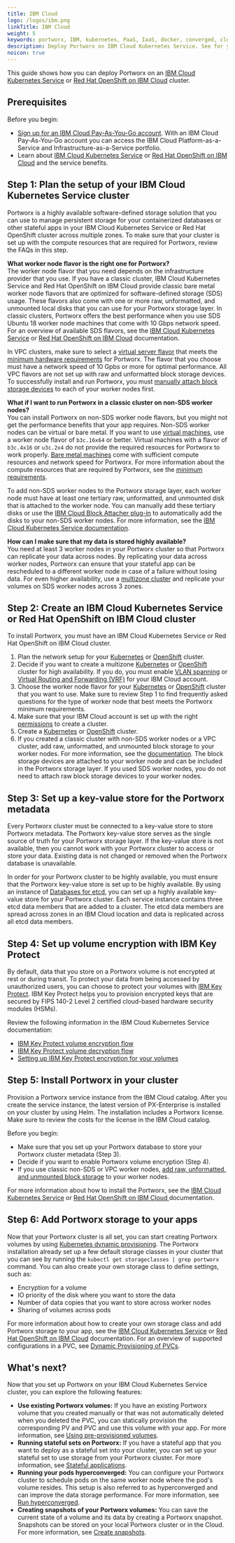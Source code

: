 ```yaml
---
title: IBM Cloud
logo: /logos/ibm.png
linkTitle: IBM Cloud
weight: 5
keywords: portworx, IBM, kubernetes, PaaS, IaaS, docker, converged, cloud, IKS
description: Deploy Portworx on IBM Cloud Kubernetes Service. See for yourself how easy it is!
noicon: true
---
```


This guide shows how you can deploy Portworx on an [IBM Cloud Kubernetes Service](https://www.ibm.com/cloud/container-service) or [Red Hat OpenShift on IBM Cloud](https://www.ibm.com/cloud/redhat) cluster.

## Prerequisites

Before you begin:

- [Sign up for an IBM Cloud Pay-As-You-Go account](https://cloud.ibm.com/registration). With an IBM Cloud Pay-As-You-Go account you can access the IBM Cloud Platform-as-a-Service and Infrastructure-as-a-Service portfolio.
- Learn about [IBM Cloud Kubernetes Service](https://cloud.ibm.com/docs/containers?topic=containers-cs_ov#cs_ov) or [Red Hat OpenShift on IBM Cloud](https://cloud.ibm.com/docs/openshift?topic=openshift-why_openshift) and the service benefits.

## Step 1: Plan the setup of your IBM Cloud Kubernetes Service cluster

Portworx is a highly available software-defined storage solution that you can use to manage persistent storage for your containerized databases or other stateful apps in your IBM Cloud Kubernetes Service or Red Hat OpenShift cluster across multiple zones. To make sure that your cluster is set up with the compute resources that are required for Portworx, review the FAQs in this step.

**What worker node flavor is the right one for Portworx?** </br>
The worker node flavor that you need depends on the infrastructure provider that you use. If you have a classic cluster, IBM Cloud Kubernetes Service and Red Hat OpenShift on IBM Cloud provide classic bare metal worker node flavors that are optimized for software-defined storage (SDS) usage. These flavors also come with one or more raw, unformatted, and unmounted local disks that you can use for your Portworx storage layer. In classic clusters, Portworx offers the best performance when you use SDS Ubuntu 18 worker node machines that come with 10 Gbps network speed. For an overview of available SDS flavors, see the [IBM Cloud Kubernetes Service](https://cloud.ibm.com/docs/containers?topic=containers-planning_worker_nodes#sds) or [Red Hat OpenShift on IBM Cloud](https://cloud.ibm.com/docs/openshift?topic=openshift-planning_worker_nodes#sds) documentation.

In VPC clusters, make sure to select a [virtual server flavor](https://cloud.ibm.com/docs/vpc-on-classic-vsi?topic=vpc-on-classic-vsi-profiles) that meets the [minimum hardware requirements](/start-here-installation/) for Portworx. The flavor that you choose must have a network speed of 10 Gpbs or more for optimal performance. All VPC flavors are not set up with raw and unformatted block storage devices. To successfully install and run Portworx, you must [manually attach block storage devices](https://cloud.ibm.com/docs/containers?topic=containers-utilities#vpc_api_attach) to each of your worker nodes first.

**What if I want to run Portworx in a classic cluster on non-SDS worker nodes?** </br>
You can install Portworx on non-SDS worker node flavors, but you might not get the performance benefits that your app requires. Non-SDS worker nodes can be virtual or bare metal. If you want to use [virtual machines](https://cloud.ibm.com/docs/containers?topic=containers-plan_clusters#vm), use a worker node flavor of `b3c.16x64` or better. Virtual machines with a flavor of `b3c.4x16` or `u3c.2x4` do not provide the required resources for Portworx to work properly. [Bare metal machines](https://cloud.ibm.com/docs/containers?topic=containers-plan_clusters#bm) come with sufficient compute resources and network speed for Portworx. For more information about the compute resources that are required by Portworx, see the [minimum requirements](/start-here-installation/#installation-prerequisites).

To add non-SDS worker nodes to the Portworx storage layer, each worker node must have at least one tertiary raw, unformatted, and unmounted disk that is attached to the worker node. You can manually add these tertiary disks or use the [IBM Cloud Block Attacher plug-in](https://cloud.ibm.com/docs/containers?topic=containers-utilities#block_storage_attacher) to automatically add the disks to your non-SDS worker nodes. For more information, see the [IBM Cloud Kubernetes Service documentation](https://cloud.ibm.com/docs/containers?topic=containers-portworx#create_block_storage).

**How can I make sure that my data is stored highly available?** </br>
You need at least 3 worker nodes in your Portworx cluster so that Portworx can replicate your data across nodes. By replicating your data across worker nodes, Portworx can ensure that your stateful app can be rescheduled to a different worker node in case of a failure without losing data. For even higher availability, use a [multizone cluster](https://cloud.ibm.com/docs/containers?topic=containers-plan_clusters#multizone) and replicate your volumes on SDS worker nodes across 3 zones.

## Step 2: Create an IBM Cloud Kubernetes Service or Red Hat OpenShift on IBM Cloud cluster

To install Portworx, you must have an IBM Cloud Kubernetes Service or Red Hat OpenShift on IBM Cloud cluster.

1. Plan the network setup for your [Kubernetes](https://cloud.ibm.com/docs/containers?topic=containers-plan_clusters) or [OpenShift](https://cloud.ibm.com/docs/openshift?topic=openshift-plan_clusters) cluster.
2. Decide if you want to create a multizone [Kubernetes](https://cloud.ibm.com/docs/containers?topic=containers-plan_clusters#multizone) or [OpenShift](https://cloud.ibm.com/docs/openshift?topic=openshift-ha_clusters#multizone) cluster for high availability. If you do, you must enable [VLAN spanning](https://cloud.ibm.com/docs/infrastructure/vlans?topic=vlans-vlan-spanning#vlan-spanning) or [Virtual Routing and Forwarding (VRF)](https://cloud.ibm.com/docs/infrastructure/direct-link?topic=direct-link-overview-of-virtual-routing-and-forwarding-vrf-on-ibm-cloud#overview-of-virtual-routing-and-forwarding-vrf-on-ibm-cloud) for your IBM Cloud account.  
3. Choose the worker node flavor for your [Kubernetes](https://cloud.ibm.com/docs/containers?topic=containers-planning_worker_nodes) or [OpenShift](https://cloud.ibm.com/docs/openshift?topic=openshift-planning_worker_nodes) cluster that you want to use. Make sure to review Step 1 to find frequently asked questions for the type of worker node that best meets the Portworx minimum requirements.
4. Make sure that your IBM Cloud account is set up with the right [permissions](https://cloud.ibm.com/docs/containers?topic=containers-clusters#cluster_prepare) to create a cluster.
5. Create a [Kubernetes](https://cloud.ibm.com/docs/containers?topic=containers-clusters#clusters_ui) or [OpenShift](https://cloud.ibm.com/docs/openshift?topic=openshift-openshift-create-cluster#openshift_create_cluster_console) cluster.
6. If you created a classic cluster with non-SDS worker nodes or a VPC cluster, add raw, unformatted, and unmounted block storage to your worker nodes. For more information, see the [documentation](https://cloud.ibm.com/docs/containers?topic=containers-portworx#create_block_storage). The block storage devices are attached to your worker node and can be included in the Portworx storage layer. If you used SDS worker nodes, you do not need to attach raw block storage devices to your worker nodes.

## Step 3: Set up a key-value store for the Portworx metadata

Every Portworx cluster must be connected to a key-value store to store Portworx metadata. The Portworx key-value store serves as the single source of truth for your Portworx storage layer. If the key-value store is not available, then you cannot work with your Portworx cluster to access or store your data. Existing data is not changed or removed when the Portworx database is unavailable.

In order for your Portworx cluster to be highly available, you must ensure that the Portworx key-value store is set up to be highly available. By using an instance of [Databases for etcd](https://cloud.ibm.com/docs/containers?topic=containers-portworx#portworx_database), you can set up a highly available key-value store for your Portworx cluster. Each service instance contains three etcd data members that are added to a cluster. The etcd data members are spread across zones in an IBM Cloud location and data is replicated across all etcd data members.

## Step 4: Set up volume encryption with IBM Key Protect

By default, data that you store on a Portworx volume is not encrypted at rest or during transit. To protect your data from being accessed by unauthorized users, you can choose to protect your volumes with [IBM Key Protect](https://cloud.ibm.com/docs/services/key-protect?topic=key-protect-about#about). IBM Key Protect helps you to provision encrypted keys that are secured by FIPS 140-2 Level 2 certified cloud-based hardware security modules (HSMs).

Review the following information in the IBM Cloud Kubernetes Service documentation:

- [IBM Key Protect volume encryption flow](https://cloud.ibm.com/docs/containers?topic=containers-portworx#encryption)
- [IBM Key Protect volume decryption flow](https://cloud.ibm.com/docs/containers?topic=containers-portworx#decryption)
- [Setting up IBM Key Protect encryption for your volumes](https://cloud.ibm.com/docs/containers?topic=containers-portworx#setup_encryption)

## Step 5: Install Portworx in your cluster

Provision a Portworx service instance from the IBM Cloud catalog. After you create the service instance, the latest version of PX-Enterprise is installed on your cluster by using Helm. The installation includes a Portworx license. Make sure to review the costs for the license in the IBM Cloud catalog.

Before you begin:

- Make sure that you set up your Portworx database to store your Portworx cluster metadata (Step 3).
- Decide if you want to enable Portworx volume encryption (Step 4).
- If you use classic non-SDS or VPC worker nodes, [add raw, unformatted, and unmounted block storage](https://cloud.ibm.com/docs/containers?topic=containers-portworx#create_block_storage) to your worker nodes.

For more information about how to install the Portworx, see the [IBM Cloud Kubernetes Service](https://cloud.ibm.com/docs/containers?topic=containers-portworx#install_portworx) or [Red Hat OpenShift on IBM Cloud ](https://cloud.ibm.com/docs/openshift?topic=openshift-portworx#install_portworx) documentation.

## Step 6: Add Portworx storage to your apps

Now that your Portworx cluster is all set, you can start creating Portworx volumes by using [Kubernetes dynamic provisioning](https://kubernetes.io/docs/concepts/storage/dynamic-provisioning/). The Portworx installation already set up a few default storage classes in your cluster that you can see by running the `kubectl get storageclasses | grep portworx` command. You can also create your own storage class to define settings, such as:

- Encryption for a volume
- IO priority of the disk where you want to store the data
- Number of data copies that you want to store across worker nodes
- Sharing of volumes across pods

For more information about how to create your own storage class and add Portworx storage to your app, see the [IBM Cloud Kubernetes Service](https://cloud.ibm.com/docs/containers?topic=containers-portworx#add_portworx_storage) or [Red Hat OpenShift on IBM Cloud](https://cloud.ibm.com/docs/openshift?topic=openshift-portworx#add_portworx_storage) documentation. For an overview of supported configurations in a PVC, see [Dynamic Provisioning of PVCs](/portworx-install-with-kubernetes/storage-operations/create-pvcs/dynamic-provisioning/).

## What's next?
Now that you set up Portworx on your IBM Cloud Kubernetes Service cluster, you can explore the following features:

- **Use existing Portworx volumes:** If you have an existing Portworx volume that you created manually or that was not automatically deleted when you deleted the PVC, you can statically provision the corresponding PV and PVC and use this volume with your app. For more information, see [Using pre-provisioned volumes](/portworx-install-with-kubernetes/storage-operations/create-pvcs/using-preprovisioned-volumes/).
- **Running stateful sets on Portworx:** If you have a stateful app that you want to deploy as a stateful set into your cluster, you can set up your stateful set to use storage from your Portworx cluster. For more information, see [Stateful applications](/portworx-install-with-kubernetes/storage-operations/kubernetes-storage-101/applications/).
- **Running your pods hyperconverged:** You can configure your Portworx cluster to schedule pods on the same worker node where the pod's volume resides. This setup is also referred to as hyperconverged and can improve the data storage performance. For more information, see [Run hyperconverged](/portworx-install-with-kubernetes/storage-operations/hyperconvergence/).
- **Creating snapshots of your Portworx volumes:** You can save the current state of a volume and its data by creating a Portworx snapshot. Snapshots can be stored on your local Portworx cluster or in the Cloud. For more information, see [Create snapshots](/portworx-install-with-kubernetes/storage-operations/create-snapshots/).
